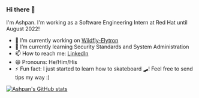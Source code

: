 ### Hi there 👋
I'm Ashpan. I'm working as a Software Engineering Intern at Red Hat until August 2022!
<!--
**Ashpan/Ashpan** is a ✨ _special_ ✨ repository because its `README.md` (this file) appears on your GitHub profile.
Here are some ideas to get you started:
-->

- 🔭 I’m currently working on [Wildfly-Elytron](https://wildfly-security.github.io/wildfly-elytron/)
- 🌱 I’m currently learning Security Standards and System Administration
- 📫 How to reach me: [LinkedIn](https://linkedin.com/in/ashpan)
- 😄 Pronouns: He/Him/His
- ⚡ Fun fact: I just started to learn how to skateboard 🛹! Feel free to send tips my way :)

[![Ashpan's GitHub stats](https://github-readme-stats.vercel.app/api?username=ashpan&theme=nightowl)](https://github.com/anuraghazra/github-readme-stats)
<!-- 
- 👯 I’m looking to collaborate on ...
- 🤔 I’m looking for help with ...
- 💬 Ask me about ...
-->


